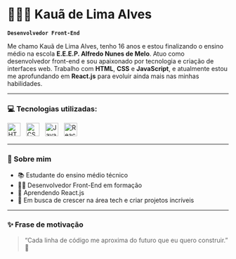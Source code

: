 # 👨🏻‍💻 Kauã de Lima Alves

**`Desenvolvedor Front-End`**

Me chamo Kauã de Lima Alves, tenho 16 anos e estou finalizando o ensino médio na escola **E.E.E.P. Alfredo Nunes de Melo**. Atuo como desenvolvedor front-end e sou apaixonado por tecnologia e criação de interfaces web. Trabalho com **HTML**, **CSS** e **JavaScript**, e atualmente estou me aprofundando em **React.js** para evoluir ainda mais nas minhas habilidades.

---

### 💻 Tecnologias utilizadas:

<img 
    align="left" 
    alt="HTML"
    title="HTML" 
    width="30px" 
    style="padding-right: 10px;" 
    src="https://cdn.jsdelivr.net/gh/devicons/devicon@latest/icons/html5/html5-original.svg" 
/>
<img 
    align="left" 
    alt="CSS" 
    title="CSS"
    width="30px" 
    style="padding-right: 10px;" 
    src="https://cdn.jsdelivr.net/gh/devicons/devicon@latest/icons/css3/css3-original.svg" 
/>
<img 
    align="left" 
    alt="JavaScript" 
    title="JavaScript"
    width="30px" 
    style="padding-right: 10px;" 
    src="https://cdn.jsdelivr.net/gh/devicons/devicon@latest/icons/javascript/javascript-original.svg" 
/>
<img 
    align="left" 
    alt="React"
    title="React.js" 
    width="30px" 
    style="padding-right: 10px;" 
    src="https://cdn.jsdelivr.net/gh/devicons/devicon@latest/icons/react/react-original.svg" 
/>

<br/>
<br/>

---

### 🚀 Sobre mim

- 📚 Estudante do ensino médio técnico  
- 👨‍💻 Desenvolvedor Front-End em formação  
- 🌱 Aprendendo React.js  
- 🎯 Em busca de crescer na área tech e criar projetos incríveis

---

### ✨ Frase de motivação

> “Cada linha de código me aproxima do futuro que eu quero construir.” 🚀




